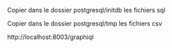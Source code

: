 
Copier dans le dossier postgresql/initdb les fichiers sql

Copier dans le dossier postgresql/tmp les fichiers csv


http://localhost:8003/graphiql
